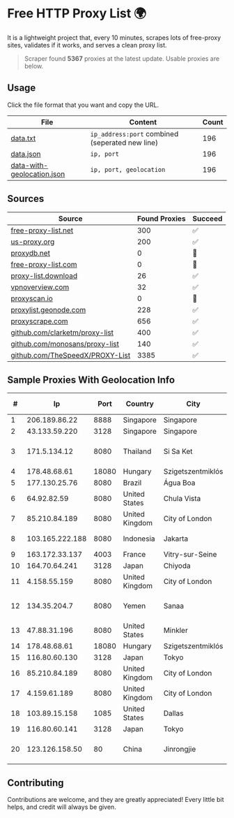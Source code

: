 
# Free HTTP Proxy List 🌍

It is a lightweight project that, every 10 minutes, scrapes lots of free-proxy sites, validates if it works, and serves a clean proxy list.


> Scraper found **5367** proxies at the latest update. Usable proxies are below.

## Usage

Click the file format that you want and copy the URL.


|File|Content|Count|
|----|-------|-----|
|[data.txt](https://raw.githubusercontent.com/themiralay/Proxy-List-World/master/data.txt)|`ip_address:port` combined (seperated new line)|196|
|[data.json](https://raw.githubusercontent.com/themiralay/Proxy-List-World/master/data.json)|`ip, port`|196|
|[data-with-geolocation.json](https://raw.githubusercontent.com/themiralay/Proxy-List-World/master/data-with-geolocation.json)|`ip, port, geolocation`|196|

## Sources

|Source|Found Proxies|Succeed|
|------|-------------|-------|
|[free-proxy-list.net](https://free-proxy-list.net)|300|✅|
|[us-proxy.org](https://www.us-proxy.org)|200|✅|
|[proxydb.net](http://proxydb.net)|0|🚫|
|[free-proxy-list.com](https://free-proxy-list.com/?page=&port=&type%5B%5D=http&type%5B%5D=https&up_time=0&search=Search)|0|🚫|
|[proxy-list.download](https://www.proxy-list.download/HTTP)|26|✅|
|[vpnoverview.com](https://vpnoverview.com/privacy/anonymous-browsing/free-proxy-servers)|32|✅|
|[proxyscan.io](https://www.proxyscan.io)|0|🚫|
|[proxylist.geonode.com](https://proxylist.geonode.com/api/proxy-list?limit=300&page=1&sort_by=lastChecked&sort_type=desc&protocols=http,https)|228|✅|
|[proxyscrape.com](https://api.proxyscrape.com/v2/?request=displayproxies&protocol=http&timeout=10000&country=all&ssl=all&anonymity=all)|656|✅|
|[github.com/clarketm/proxy-list](https://raw.githubusercontent.com/clarketm/proxy-list/master/proxy-list-raw.txt)|400|✅|
|[github.com/monosans/proxy-list](https://raw.githubusercontent.com/monosans/proxy-list/main/proxies/http.txt)|140|✅|
|[github.com/TheSpeedX/PROXY-List](https://raw.githubusercontent.com/TheSpeedX/PROXY-List/master/http.txt)|3385|✅|


## Sample Proxies With Geolocation Info

|#|Ip|Port|Country|City|Internet Service Provider|
|-|--|----|-------|----|-------------------------|
|1|206.189.86.22|8888|Singapore|Singapore|DigitalOcean, LLC|
|2|43.133.59.220|3128|Singapore|Singapore|Aceville Pte.ltd|
|3|171.5.134.12|8080|Thailand|Si Sa Ket|Triple T Broadband Public Company Limited|
|4|178.48.68.61|18080|Hungary|Szigetszentmiklós|UPC|
|5|177.130.25.76|8080|Brazil|Água Boa|Help Internet|
|6|64.92.82.59|8080|United States|Chula Vista|Momentum Telecom, Inc.|
|7|85.210.84.189|8080|United Kingdom|City of London|Microsoft Corporation|
|8|103.165.222.188|8080|Indonesia|Jakarta|PT iForte Global Internet|
|9|163.172.33.137|4003|France|Vitry-sur-Seine|Online S.A.S.|
|10|164.70.64.241|3128|Japan|Chiyoda|InfoSphere|
|11|4.158.55.159|8080|United Kingdom|City of London|Microsoft Corporation|
|12|134.35.204.7|8080|Yemen|Sanaa|Public Telecommunication Corporation|
|13|47.88.31.196|8080|United States|Minkler|Alibaba.com LLC|
|14|178.48.68.61|18080|Hungary|Szigetszentmiklós|UPC|
|15|116.80.60.130|3128|Japan|Tokyo|InfoSphere|
|16|85.210.84.189|8080|United Kingdom|City of London|Microsoft Corporation|
|17|4.159.61.189|8080|United Kingdom|City of London|Microsoft Corporation|
|18|103.89.15.158|1085|United States|Dallas|Kamatera|
|19|116.80.60.141|3128|Japan|Tokyo|InfoSphere|
|20|123.126.158.50|80|China|Jinrongjie|China Unicom Beijing Province Network|



## Contributing

Contributions are welcome, and they are greatly appreciated! Every
little bit helps, and credit will always be given.

